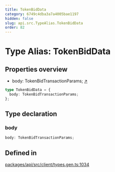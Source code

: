 ```yaml
---
title: TokenBidData
category: 6749c4dba3a7a4005bae1197
hidden: false
slug: api.src.TypeAlias.TokenBidData
order: 82
---
```


# Type Alias: TokenBidData

## Properties overview

- body:  TokenBidTransactionParams; [↗](#body)

```ts
type TokenBidData = {
  body: TokenBidTransactionParams;
};
```

## Type declaration

### body

```ts
body: TokenBidTransactionParams;
```

## Defined in

[packages/api/src/client/types.gen.ts:1034](https://github.com/zkcloudworker/minatokens-lib/blob/main/packages/api/src/client/types.gen.ts#L1034)
